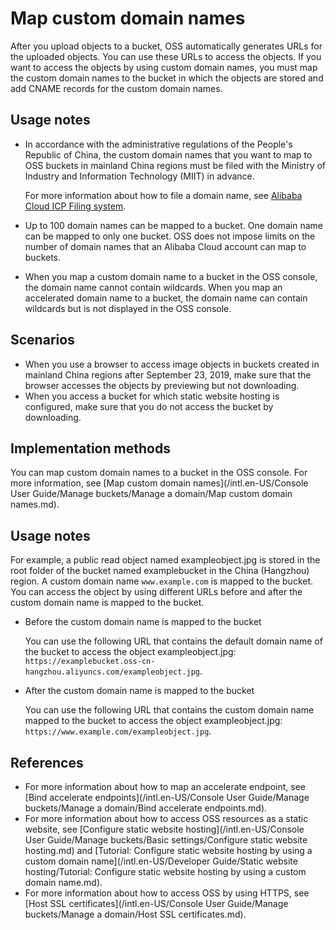 # Map custom domain names

After you upload objects to a bucket, OSS automatically generates URLs for the uploaded objects. You can use these URLs to access the objects. If you want to access the objects by using custom domain names, you must map the custom domain names to the bucket in which the objects are stored and add CNAME records for the custom domain names.

## Usage notes

-   In accordance with the administrative regulations of the People's Republic of China, the custom domain names that you want to map to OSS buckets in mainland China regions must be filed with the Ministry of Industry and Information Technology \(MIIT\) in advance.

    For more information about how to file a domain name, see [Alibaba Cloud ICP Filing system](https://beian.aliyun.com/order/selfBaIndex.htm).

-   Up to 100 domain names can be mapped to a bucket. One domain name can be mapped to only one bucket. OSS does not impose limits on the number of domain names that an Alibaba Cloud account can map to buckets.
-   When you map a custom domain name to a bucket in the OSS console, the domain name cannot contain wildcards. When you map an accelerated domain name to a bucket, the domain name can contain wildcards but is not displayed in the OSS console.

## Scenarios

-   When you use a browser to access image objects in buckets created in mainland China regions after September 23, 2019, make sure that the browser accesses the objects by previewing but not downloading.
-   When you access a bucket for which static website hosting is configured, make sure that you do not access the bucket by downloading.

## Implementation methods

You can map custom domain names to a bucket in the OSS console. For more information, see [Map custom domain names](/intl.en-US/Console User Guide/Manage buckets/Manage a domain/Map custom domain names.md).

## Usage notes

For example, a public read object named exampleobject.jpg is stored in the root folder of the bucket named examplebucket in the China \(Hangzhou\) region. A custom domain name `www.example.com` is mapped to the bucket. You can access the object by using different URLs before and after the custom domain name is mapped to the bucket.

-   Before the custom domain name is mapped to the bucket

    You can use the following URL that contains the default domain name of the bucket to access the object exampleobject.jpg: `https://examplebucket.oss-cn-hangzhou.aliyuncs.com/exampleobject.jpg`.

-   After the custom domain name is mapped to the bucket

    You can use the following URL that contains the custom domain name mapped to the bucket to access the object exampleobject.jpg: `https://www.example.com/exampleobject.jpg`.


## References

-   For more information about how to map an accelerate endpoint, see [Bind accelerate endpoints](/intl.en-US/Console User Guide/Manage buckets/Manage a domain/Bind accelerate endpoints.md).
-   For more information about how to access OSS resources as a static website, see [Configure static website hosting](/intl.en-US/Console User Guide/Manage buckets/Basic settings/Configure static website hosting.md) and [Tutorial: Configure static website hosting by using a custom domain name](/intl.en-US/Developer Guide/Static website hosting/Tutorial: Configure static website hosting by using a custom domain name.md).
-   For more information about how to access OSS by using HTTPS, see [Host SSL certificates](/intl.en-US/Console User Guide/Manage buckets/Manage a domain/Host SSL certificates.md).

